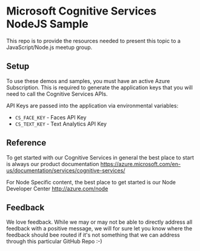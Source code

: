 
# Microsoft Cognitive Services NodeJS Sample

This repo is to provide the resources needed to present this topic to a JavaScript/Node.js meetup group. 

## Setup
To use these demos and samples, you must have an active Azure Subscription. This is required to generate the application keys that you will need to call the Cognitive Services APIs. 

API Keys are passed into the application via environmental variables:
* `CS_FACE_KEY` - Faces API Key
* `CS_TEXT_KEY` - Text Analytics API Key

## Reference
To get started with our Cognitive Services in general the best place to start is always our product documentation
https://azure.microsoft.com/en-us/documentation/services/cognitive-services/ 

For Node Specific content, the best place to get started is our Node Developer Center
http://azure.com/node 

## Feedback 
We love feedback. While we may or may not be able to directly address all feedback with a positive message, 
we will for sure let you know where the feedback should bee routed if it's not something that we can address through this particular
GitHub Repo :-) 

